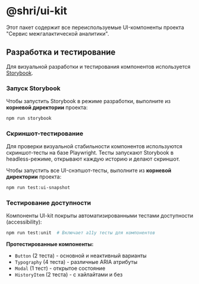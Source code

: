 # @shri/ui-kit

Этот пакет содержит все переиспользуемые UI-компоненты проекта "Сервис межгалактической аналитики".

## Разработка и тестирование

Для визуальной разработки и тестирования компонентов используется [Storybook](https://storybook.js.org/).

### Запуск Storybook

Чтобы запустить Storybook в режиме разработки, выполните из **корневой директории** проекта:

```bash
npm run storybook
```

### Скриншот-тестирование

Для проверки визуальной стабильности компонентов используются скриншот-тесты на базе Playwright. Тесты запускают Storybook в headless-режиме, открывают каждую историю и делают скриншот.

Чтобы запустить все UI-снэпшот-тесты, выполните из **корневой директории** проекта:

```bash
npm run test:ui-snapshot
```

### Тестирование доступности

Компоненты UI-kit покрыты автоматизированными тестами доступности (accessibility):

```bash
npm run test:unit  # Включает a11y тесты для компонентов
```

**Протестированные компоненты:**
- `Button` (2 теста) - основной и неактивный варианты
- `Typography` (4 теста) - различные ARIA атрибуты  
- `Modal` (1 тест) - открытое состояние
- `HistoryItem` (2 теста) - с хайлайтами и без 